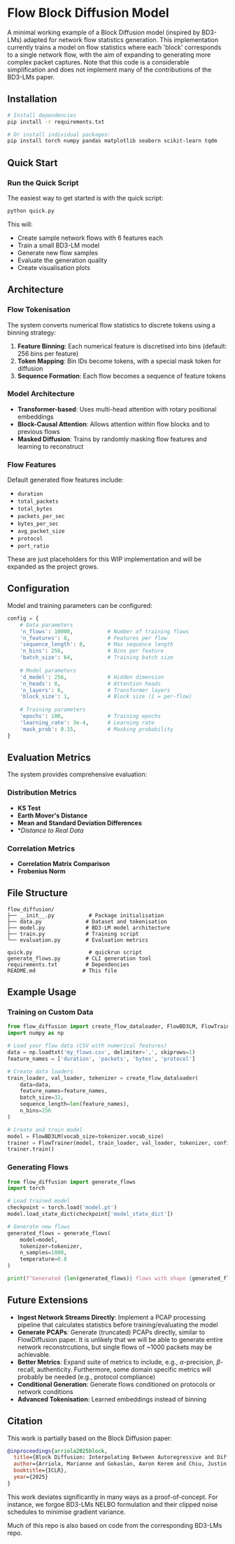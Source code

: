 # Flow Block Diffusion Model

A minimal working example of a Block Diffusion model (inspired by BD3-LMs) adapted for network flow statistics generation. This implementation currently trains a model on flow statistics where each 'block' corresponds to a single network flow, with the aim of expanding to generating more complex packet captures. Note that this code is a considerable simplification and does not implement many of the contributions of the BD3-LMs paper.

## Installation

```bash
# Install dependencies
pip install -r requirements.txt

# Or install individual packages:
pip install torch numpy pandas matplotlib seaborn scikit-learn tqdm
```

## Quick Start

### Run the Quick Script

The easiest way to get started is with the quick script:

```bash
python quick.py
```

This will:
- Create sample network flows with 6 features each
- Train a small BD3-LM model
- Generate new flow samples
- Evaluate the generation quality
- Create visualisation plots

## Architecture

### Flow Tokenisation

The system converts numerical flow statistics to discrete tokens using a binning strategy:

1. **Feature Binning**: Each numerical feature is discretised into bins (default: 256 bins per feature)
2. **Token Mapping**: Bin IDs become tokens, with a special mask token for diffusion
3. **Sequence Formation**: Each flow becomes a sequence of feature tokens

### Model Architecture

- **Transformer-based**: Uses multi-head attention with rotary positional embeddings
- **Block-Causal Attention**: Allows attention within flow blocks and to previous flows
- **Masked Diffusion**: Trains by randomly masking flow features and learning to reconstruct

### Flow Features

Default generated flow features include:
- `duration`
- `total_packets`
- `total_bytes`
- `packets_per_sec`
- `bytes_per_sec`
- `avg_packet_size`
- `protocol`
- `port_ratio`

These are just placeholders for this WIP implementation and will be expanded as the project grows.

## Configuration

Model and training parameters can be configured:

```python
config = {
    # Data parameters
    'n_flows': 10000,           # Number of training flows
    'n_features': 8,            # Features per flow
    'sequence_length': 8,       # Max sequence length
    'n_bins': 256,              # Bins per feature
    'batch_size': 64,           # Training batch size
    
    # Model parameters  
    'd_model': 256,             # Hidden dimension
    'n_heads': 8,               # Attention heads
    'n_layers': 6,              # Transformer layers
    'block_size': 1,            # Block size (1 = per-flow)
    
    # Training parameters
    'epochs': 100,              # Training epochs
    'learning_rate': 3e-4,      # Learning rate
    'mask_prob': 0.15,          # Masking probability
}
```

## Evaluation Metrics

The system provides comprehensive evaluation:

### Distribution Metrics
- **KS Test**
- **Earth Mover's Distance**
- **Mean and Standard Deviation Differences**
- **Distance to Real Data*

### Correlation Metrics
- **Correlation Matrix Comparison**
- **Frobenius Norm**

## File Structure

```
flow_diffusion/
├── __init__.py           # Package initialisation
├── data.py              # Dataset and tokenisation
├── model.py             # BD3-LM model architecture  
├── train.py             # Training script
└── evaluation.py        # Evaluation metrics

quick.py                  # quickrun script
generate_flows.py        # CLI generation tool
requirements.txt         # Dependencies
README.md               # This file
```

## Example Usage

### Training on Custom Data

```python
from flow_diffusion import create_flow_dataloader, FlowBD3LM, FlowTrainer
import numpy as np

# Load your flow data (CSV with numerical features)
data = np.loadtxt('my_flows.csv', delimiter=',', skiprows=1)
feature_names = ['duration', 'packets', 'bytes', 'protocol']

# Create data loaders
train_loader, val_loader, tokenizer = create_flow_dataloader(
    data=data,
    feature_names=feature_names,
    batch_size=32,
    sequence_length=len(feature_names),
    n_bins=256
)

# Create and train model
model = FlowBD3LM(vocab_size=tokenizer.vocab_size)
trainer = FlowTrainer(model, train_loader, val_loader, tokenizer, config)
trainer.train()
```

### Generating Flows

```python
from flow_diffusion import generate_flows
import torch

# Load trained model
checkpoint = torch.load('model.pt')
model.load_state_dict(checkpoint['model_state_dict'])

# Generate new flows
generated_flows = generate_flows(
    model=model,
    tokenizer=tokenizer, 
    n_samples=1000,
    temperature=0.8
)

print(f"Generated {len(generated_flows)} flows with shape {generated_flows.shape}")
```

## Future Extensions

- **Ingest Network Streams Directly**: Implement a PCAP processing pipeline that calculates statistics before training/evaluating the model
- **Generate PCAPs**: Generate (truncated) PCAPs directly, similar to FlowDiffusion paper. It is unlikely that we will be able to generate entire network reconstrcutions, but single flows of ~1000 packets may be achievable.
- **Better Metrics**: Expand suite of metrics to include, e.g., $\alpha$-precision, $\beta$-recall, authenticity. Furthermore, some domain specific metrics will probably be needed (e.g., protocol compliance)
- **Conditional Generation**: Generate flows conditioned on protocols or network conditions
- **Advanced Tokenisation**: Learned embeddings instead of binning


## Citation

This work is partially based on the Block Diffusion paper:

```bibtex
@inproceedings{arriola2025block,
  title={Block Diffusion: Interpolating Between Autoregressive and Diffusion Language Models},
  author={Arriola, Marianne and Gokaslan, Aaron Kerem and Chiu, Justin T and Yang, Zhihan and Qi, Zhixuan and Han, Jiaqi and Sahoo, Subham Sekhar and Kuleshov, Volodymyr},
  booktitle={ICLR},
  year={2025}
}
```

This work deviates significantly in many ways as a proof-of-concept. For instance, we forgoe BD3-LMs NELBO formulation and their clipped noise schedules to minimise gradient variance.

Much of this repo is also based on code from the corresponding BD3-LMs repo.